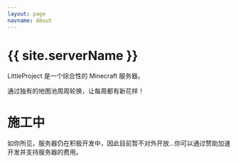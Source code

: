 ```yaml
---
layout: page
navname: About
---
```


# {{ site.serverName }}

LittleProject 是一个综合性的 Minecraft 服务器。

通过独有的地图池周周轮换，让每周都有新花样！

# 施工中

如你所见，服务器仍在积极开发中，因此目前暂不对外开放...你可以通过赞助加速开发并支持服务器的费用。
